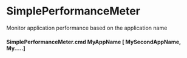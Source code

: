 # SimplePerformanceMeter
Monitor application performance based on the application name
#### SimplePerformanceMeter.cmd MyAppName [ MySecondAppName, My.....]